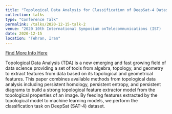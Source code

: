 ```yaml
---
title: "Topological Data Analysis for Classification of DeepSat-4 Dataset"
collection: talks
type: "Conference Talk"
permalink: /talks/2020-12-15-talk-2
venue: "2020 10th International Symposium onTelecommunications (IST)	"
date: 2020-12-15
location: "Tehran, Iran"
---
```


[Find More Info Here](https://ieeexplore.ieee.org/document/9345829	)

Topological Data Analysis (TDA) is a new emerging and fast growing field of data science providing a set of tools from algebra, topology, and geometry to extract features from data based on its topological and geometrical features. This paper combines available methods from topological data analysis including persistent homology, persistent entropy, and persistent diagrams to build a strong topological feature extractor model from the topological properties of an image. By feeding features extracted by the topological model to machine learning models, we perform the classification task on DeepSat (SAT-4) dataset.
